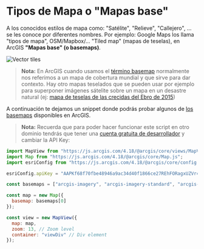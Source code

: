 # Tipos de Mapa o "Mapas base"

A los conocidos estilos de mapa como: "Satélite", "Relieve", "Callejero", ... se les conoce por diferentes nombres. Por ejemplo: Google Maps los llama "tipos de mapa", OSM/Mapbox/... "Tiled map" (mapas de teselas), en ArcGIS **"Mapas base" (o basemaps)**.

![Vector tiles](https://github.com/esri-es/arcgis-vector-tiles/raw/master/images/Vector%20Tile%20Showcase.gif?raw=true)

> **Nota:** En ArcGIS cuando usamos el [término basemap](https://developers.arcgis.com/documentation/glossary/basemap/) normalmente nos referimos a un mapa de cobertura mundial y que sirve para dar contexto. Hay otro mapas teselados que se pueden usar por ejemplo para superponer imágenes sátelite sobre un mapa en un desastre natural (ej: [mapa de teselas de las crecidas del Ebro de 2015](https://tiles.arcgis.com/tiles/nCKYwcSONQTkPA4K/arcgis/rest/services/deimosZona1/MapServer?f=jsapi&cacheKey=b8476fe9b32f6ec6usamos))

A continuación te dejamos un snippet donde podrás probar algunos de [los basemaps](https://developers.arcgis.com/javascript/latest/api-reference/esri-Map.html#basemap) disponibles en ArcGIS.

> **Nota:** Recuerda que para poder hacer funcionar este script en otro dominio tendrás que tener una [cuenta gratuita de desarrollador](https://developers.arcgis.com/sign-up/) y cambiar la API Key:

```js
import MapView from "https://js.arcgis.com/4.18/@arcgis/core/views/MapView.js";
import Map from "https://js.arcgis.com/4.18/@arcgis/core/Map.js";
import esriConfig from "https://js.arcgis.com/4.18/@arcgis/core/config.js";

esriConfig.apiKey = "AAPKf68f70fbe48946a9ac34d40f1866ce27REhFORagxUZVr4zy0hXN1rsCmfRKfz-v_00vAK0Gc2Q2MXbPBeJHsRoh1Ik1nLS7";

const basemaps = ["arcgis-imagery", "arcgis-imagery-standard", "arcgis-imagery-labels", "arcgis-light-gray", "arcgis-dark-gray", "arcgis-navigation", "arcgis-navigation-night", "arcgis-streets", "arcgis-streets-night", "arcgis-streets-relief", "arcgis-topographic", "arcgis-oceans", "osm-standard", "osm-standard-relief", "osm-streets", "osm-streets-relief", "osm-light-gray", "osm-dark-gray", "arcgis-terrain", "arcgis-community", "arcgis-charted-territory", "arcgis-colored-pencil", "arcgis-nova", "arcgis-modern-antique", "arcgis-midcentury", "arcgis-newspaper", "arcgis-hillshade-light", "arcgis-hillshade-dark"];

const map = new Map({
  basemap: basemaps[0]
});

const view = new MapView({
  map: map,
  zoom: 13, // Zoom level
  container: "viewDiv" // Div element
});
```
